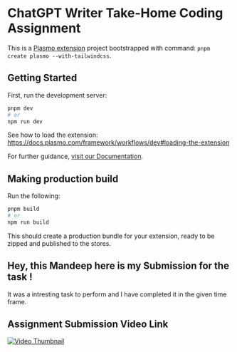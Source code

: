 # ChatGPT Writer Take-Home Coding Assignment

This is a [Plasmo extension](https://docs.plasmo.com/) project bootstrapped with command: `pnpm create plasmo --with-tailwindcss`.

## Getting Started

First, run the development server:

```bash
pnpm dev
# or
npm run dev
```

See how to load the extension: https://docs.plasmo.com/framework/workflows/dev#loading-the-extension

For further guidance, [visit our Documentation](https://docs.plasmo.com/).

## Making production build

Run the following:

```bash
pnpm build
# or
npm run build
```

This should create a production bundle for your extension, ready to be zipped and published to the stores.

## Hey, this Mandeep here is my Submission for the task ! 

It was a intresting task to perform and I have completed it in the given time frame.

## Assignment Submission Video Link 

[![Video Thumbnail](https://img.youtube.com/vi/NAm8uJFaCA0/0.jpg)](https://www.youtube.com/watch?v=NAm8uJFaCA0&autoplay=1)
